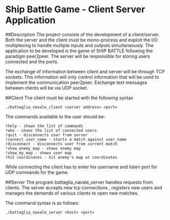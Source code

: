 # Ship Battle Game - Client Server Application
##Description
The project consists of the development of a client/server. Both the server and the client must be mono-process and exploit the I/O multiplexing to handle multiple inputs and outputs simultaneously. The application to be developed is the game of SHIP BATTLE following the paradigm peer2peer. The server will be responsible for storing users connected and the ports.

The exchange of information between client and server will be through TCP sockets. This information will only control information that will be used to implement the communication peer2peer. Exchange text messages between clients will be via UDP socket.

##Client
The client must be started with the following syntax
```
./battaglia_navale_client <server address> <port>
```

The commands available to the user should be:
```
!help - shows the list of commands
!who - shows the list of connected users 
!quit - disconnects user from server
!connect user_name - starts a match against user_name 
!disconnect - disconnects user from current match
!show_enemy_map - shows enemy map 
!show_my_map - shows user map
!hit coordinates - hit enemy's map at coordinates
```
While connecting the client has to enter his username and listen port for UDP commands for the game.

##Server
The program battaglia_navale_server handles requests from clients. The server accepts new tcp connections , registers new users and manages the demands of various clients to open new matches.

The command syntax is as follows:

```
./battaglia_navale_server <host> <port>
```
